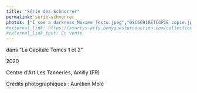 ```yaml
---
title: "Série des Schnorrer"
permalink: serie-schnorrer
photos: ["I see a darkness_Maxime Testu.jpeg","DSC6691RETCOPIE copie.jpg","DSC6704RET.jpg","la_capitale_tomes_1_et_2_vue_d_exposition_photo_aurelien_mole_courtesy_les_tanneries_cac_amilly_007.jpg","la_capitale_tomes_1_et_2_vue_d_exposition_photo_aurelien_mole_courtesy_les_tanneries_cac_amilly_010.jpg","la_capitale_tomes_1_et_2_vue_d_exposition_photo_aurelien_mole_courtesy_les_tanneries_cac_amilly_017.jpg","la_capitale_tomes_1_et_2_vue_d_exposition_photo_aurelien_mole_courtesy_les_tanneries_cac_amilly_019.jpg","la_capitale_tomes_1_et_2_vue_d_exposition_photo_aurelien_mole_courtesy_les_tanneries_cac_amilly_020.jpg","la_capitale_tomes_1_et_2_vue_d_exposition_photo_aurelien_mole_courtesy_les_tanneries_cac_amilly_022.jpg","la_capitale_tomes_1_et_2_vue_d_exposition_photo_aurelien_mole_courtesy_les_tanneries_cac_amilly_023.jpg","Sans titre-1.jpeg","Schnorrer paysagiste_Maxime Testu.jpeg","schnorrervert.jpeg"]
#external_link: https://smartys-arty.bemyguestproduction.com/collections/all/maxime-testu
#external_link_text: En vente
---
```


dans "La Capitale Tomes 1 et 2"

2020

Centre d'Art Les Tanneries, Amilly (FR)

Crédits photographiques : Aurélien Mole
